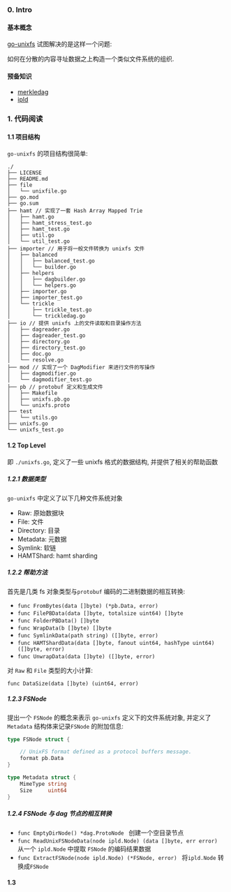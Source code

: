 ### 0. Intro

#### 基本概念

[go-unixfs](https://github.com/ipfs/go-unixfs) 试图解决的是这样一个问题:

如何在分散的内容寻址数据之上构造一个类似文件系统的组织.



#### 预备知识

- [merkledag](https://github.com/ipfs/specs/tree/master/merkledag)
- [ipld](https://github.com/ipld/specs/)



### 1. 代码阅读

#### 1.1 项目结构

`go-unixfs` 的项目结构很简单:

```
./
├── LICENSE
├── README.md
├── file
│   └── unixfile.go
├── go.mod
├── go.sum
├── hamt // 实现了一套 Hash Array Mapped Trie
│   ├── hamt.go
│   ├── hamt_stress_test.go
│   ├── hamt_test.go
│   ├── util.go
│   └── util_test.go
├── importer // 用于将一般文件转换为 unixfs 文件
│   ├── balanced
│   │   ├── balanced_test.go
│   │   └── builder.go
│   ├── helpers
│   │   ├── dagbuilder.go
│   │   └── helpers.go
│   ├── importer.go
│   ├── importer_test.go
│   └── trickle
│       ├── trickle_test.go
│       └── trickledag.go
├── io // 提供 unixfs 上的文件读取和目录操作方法
│   ├── dagreader.go
│   ├── dagreader_test.go
│   ├── directory.go
│   ├── directory_test.go
│   ├── doc.go
│   └── resolve.go
├── mod // 实现了一个 DagModifier 来进行文件的写操作
│   ├── dagmodifier.go
│   └── dagmodifier_test.go
├── pb // protobuf 定义和生成文件
│   ├── Makefile
│   ├── unixfs.pb.go
│   └── unixfs.proto
├── test
│   └── utils.go
├── unixfs.go
└── unixfs_test.go

```



#### 1.2 Top Level

即 `./unixfs.go`, 定义了一些 unixfs 格式的数据结构, 并提供了相关的帮助函数



##### 1.2.1 数据类型

`go-unixfs` 中定义了以下几种文件系统对象

- Raw: 原始数据块
- File: 文件
- Directory: 目录
- Metadata: 元数据
- Symlink: 软链
- HAMTShard: hamt sharding



##### 1.2.2 帮助方法

首先是几类 fs 对象类型与`protobuf` 编码的二进制数据的相互转换:

- `func FromBytes(data []byte) (*pb.Data, error)`
- `func FilePBData(data []byte, totalsize uint64) []byte `
- `func FolderPBData() []byte `
- `func WrapData(b []byte) []byte `
- `func SymlinkData(path string) ([]byte, error) `
- `func HAMTShardData(data []byte, fanout uint64, hashType uint64) ([]byte, error) `
- `func UnwrapData(data []byte) ([]byte, error) `



对 `Raw` 和 `File` 类型的大小计算:

`func DataSize(data []byte) (uint64, error) `



##### 1.2.3 FSNode

提出一个 `FSNode` 的概念来表示 `go-unixfs` 定义下的文件系统对象, 并定义了 `Metadata` 结构体来记录`FSNode` 的附加信息:

```go
type FSNode struct {

	// UnixFS format defined as a protocol buffers message.
	format pb.Data
}

type Metadata struct {
	MimeType string
	Size     uint64
}

```



##### 1.2.4 FSNode 与 dag 节点的相互转换

- `func EmptyDirNode() *dag.ProtoNode ` 创建一个空目录节点
- `func ReadUnixFSNodeData(node ipld.Node) (data []byte, err error) ` 从一个 `ipld.Node` 中提取 `FSNode` 的编码结果数据
- `func ExtractFSNode(node ipld.Node) (*FSNode, error) ` 将`ipld.Node` 转换成`FSNode`



#### 1.3 